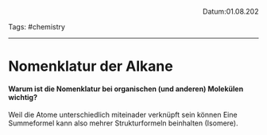 <p align="right">Datum:01.08.202</p>

Tags: #chemistry 

---
# Nomenklatur der Alkane
#### Warum ist die Nomenklatur bei organischen (und anderen) Molekülen wichtig?
Weil die Atome unterschiedlich miteinader verknüpft sein können Eine Summeformel kann also mehrer Strukturformeln beinhalten (Isomere).